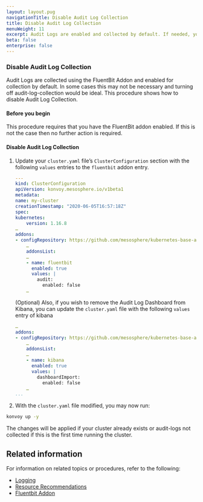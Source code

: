 ```yaml
---
layout: layout.pug
navigationTitle: Disable Audit Log Collection
title: Disable Audit Log Collection
menuWeight: 11
excerpt: Audit Logs are enabled and collected by default. If needed, you can disable Audit Log Collection.
beta: false
enterprise: false
---
```


### Disable Audit Log Collection

Audit Logs are collected using the FluentBit Addon and enabled for collection by default. In some cases this may not be necessary and turning off audit-log-collection would be ideal. This procedure shows how to disable Audit Log Collection.

#### Before you begin

This procedure requires that you have the FluentBit addon enabled. If this is not the case then no further action is required.

#### Disable Audit Log Collection

1.  Update your `cluster.yaml` file’s `ClusterConfiguration` section with the following `values` entries to the `fluentbit` addon entry.

    ```yaml
    ---
    kind: ClusterConfiguration
    apiVersion: konvoy.mesosphere.io/v1beta1
    metadata:
    name: my-cluster
    creationTimestamp: "2020-06-05T16:57:18Z"
    spec:
    kubernetes:
        version: 1.16.8
    …
    addons:
    - configRepository: https://github.com/mesosphere/kubernetes-base-addons
        …
        addonsList:
        …
        - name: fluentbit
          enabled: true
          values: |
            audit:
              enabled: false
        …
    ```

    (Optional) Also, if you wish to remove the Audit Log Dashboard from Kibana, you can update the `cluster.yaml` file with the following `values` entry of kibana

    ```yaml
    …
    addons:
    - configRepository: https://github.com/mesosphere/kubernetes-base-addons
        …
        addonsList:
        …
        - name: kibana
          enabled: true
          values: |
            dashboardImport:
              enabled: false
        …
    ...
    ```

1.  With the `cluster.yaml` file modified, you may now run:

   ```bash
   konvoy up -y
   ```

The changes will be applied if your cluster already exists or audit-logs not collected if this is the first time running the cluster.

## Related information

For information on related topics or procedures, refer to the following:

- [Logging](../../logging)
- [Resource Recommendations](../../logging/recommendations)
- [Fluentbit Addon](../../logging/fluentbit)
